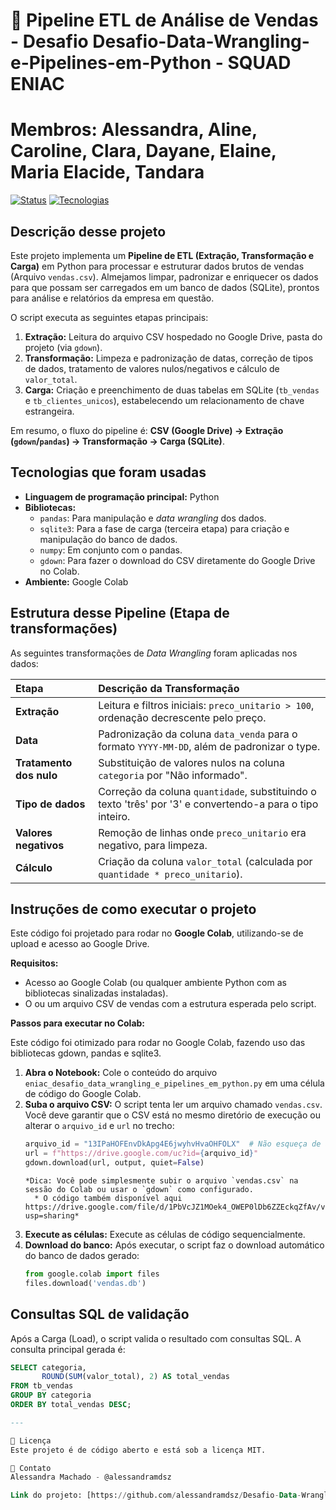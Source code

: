 # 🚀 Pipeline ETL de Análise de Vendas - Desafio Desafio-Data-Wrangling-e-Pipelines-em-Python - SQUAD ENIAC
# Membros: Alessandra, Aline, Caroline, Clara, Dayane, Elaine, Maria Elacide, Tandara

[![Status](https://img.shields.io/badge/Status-Completo-green.svg)]()
[![Tecnologias](https://img.shields.io/badge/Linguagem-Python-blue.svg)]()

## Descrição desse projeto

Este projeto implementa um **Pipeline de ETL (Extração, Transformação e Carga)** em Python para processar e estruturar dados brutos de vendas (Arquivo `vendas.csv`). Almejamos limpar, padronizar e enriquecer os dados para que possam ser carregados em um banco de dados (SQLite), prontos para análise e relatórios da empresa em questão.

O script executa as seguintes etapas principais:
1.  **Extração:** Leitura do arquivo CSV hospedado no Google Drive, pasta do projeto (via `gdown`).
2.  **Transformação:** Limpeza e padronização de datas, correção de tipos de dados, tratamento de valores nulos/negativos e cálculo de `valor_total`.
3.  **Carga:** Criação e preenchimento de duas tabelas em SQLite (`tb_vendas` e `tb_clientes_unicos`), estabelecendo um relacionamento de chave estrangeira.

Em resumo, o fluxo do pipeline é: 
**CSV (Google Drive) $\rightarrow$ Extração (`gdown`/`pandas`) $\rightarrow$ Transformação $\rightarrow$ Carga (SQLite)**.

## Tecnologias que foram usadas

* **Linguagem de programação principal:** Python
* **Bibliotecas:**
    * `pandas`: Para manipulação e *data wrangling* dos dados.
    * `sqlite3`: Para a fase de carga (terceira etapa) para criação e manipulação do banco de dados.
    * `numpy`: Em conjunto com o pandas.
    * `gdown`: Para fazer o download do CSV diretamente do Google Drive no Colab.
* **Ambiente:** Google Colab

## Estrutura desse Pipeline (Etapa de transformações)

As seguintes transformações de *Data Wrangling* foram aplicadas nos dados:

| Etapa | Descrição da Transformação |
| :--- | :--- |
| **Extração** | Leitura e filtros iniciais: `preco_unitario > 100`, ordenação decrescente pelo preço. |
| **Data** | Padronização da coluna `data_venda` para o formato `YYYY-MM-DD`, além de padronizar o type. |
| **Tratamento dos nulo** | Substituição de valores nulos na coluna `categoria` por "Não informado". |
| **Tipo de dados** | Correção da coluna `quantidade`, substituindo o texto 'três' por '3' e convertendo-a para o tipo inteiro. |
| **Valores negativos** | Remoção de linhas onde `preco_unitario` era negativo, para limpeza. |
| **Cálculo** | Criação da coluna `valor_total` (calculada por `quantidade * preco_unitario`). |

## Instruções de como executar o projeto

Este código foi projetado para rodar no **Google Colab**, utilizando-se de upload e acesso ao Google Drive.

**Requisitos:**

* Acesso ao Google Colab (ou qualquer ambiente Python com as bibliotecas sinalizadas instaladas).
* O ou um arquivo CSV de vendas com a estrutura esperada pelo script.

**Passos para executar no Colab:**

Este código foi otimizado para rodar no Google Colab, fazendo uso das bibliotecas gdown, pandas e sqlite3.

1. **Abra o Notebook:** Cole o conteúdo do arquivo `eniac_desafio_data_wrangling_e_pipelines_em_python.py` em uma célula de código do Google Colab.
2. **Suba o arquivo CSV:** O script tenta ler um arquivo chamado `vendas.csv`. Você deve garantir que o CSV está no mesmo diretório de execução ou alterar o `arquivo_id` e `url` no trecho:
    ```python
    arquivo_id = "13IPaHOFEnvDkApg4E6jwyhvHvaOHFOLX"  # Não esqueça de ajustar o caminho para novos arquivos, ok?
    url = f"https://drive.google.com/uc?id={arquivo_id}"
    gdown.download(url, output, quiet=False)
    ```
       *Dica: Você pode simplesmente subir o arquivo `vendas.csv` na sessão do Colab ou usar o `gdown` como configurado.
         * O código também disponível aqui https://drive.google.com/file/d/1PbVcJZ1MOek4_OWEP0lDb6ZZEckqZfAv/view?usp=sharing*
   
4.  **Execute as células:** Execute as células de código sequencialmente.
5.  **Download do banco:** Após executar, o script faz o download automático do banco de dados gerado:
    ```python
    from google.colab import files
    files.download('vendas.db')
    ```

## Consultas SQL de validação

Após a Carga (Load), o script valida o resultado com consultas SQL. A consulta principal gerada é:

```sql
SELECT categoria,
       ROUND(SUM(valor_total), 2) AS total_vendas
FROM tb_vendas
GROUP BY categoria
ORDER BY total_vendas DESC;

---

📄 Licença
Este projeto é de código aberto e está sob a licença MIT.

📧 Contato
Alessandra Machado - @alessandramdsz

Link do projeto: [https://github.com/alessandramdsz/Desafio-Data-Wrangling-e-Pipelines-em-Python]

